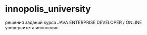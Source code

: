 # innopolis_university
решения заданий курса JAVA ENTERPRISE DEVELOPER / ONLINE университета иннополис.
